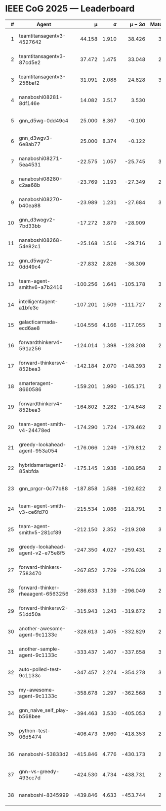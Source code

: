 # IEEE CoG 2025 — Leaderboard

| # | Agent | μ | σ | μ − 3σ | Matches | Updated |
|---:|---|---:|---:|---:|---:|---|
| 1 | teamtitansagentv3-4527642 | 44.158 | 1.910 | 38.426 | 3120 | 2025-08-29 09:35 |
| 2 | teamtitansagentv3-87cd5e2 | 37.472 | 1.475 | 33.048 | 2800 | 2025-08-29 09:35 |
| 3 | teamtitansagentv3-256baf2 | 31.091 | 2.088 | 24.828 | 3120 | 2025-08-29 09:35 |
| 4 | nanaboshi08281-8df146e | 14.082 | 3.517 | 3.530 | 70 | 2025-08-29 09:35 |
| 5 | gnn_d5wg-0dd49c4 | 25.000 | 8.367 | -0.100 | 80 | 2025-08-29 09:35 |
| 6 | gnn_d3wgv3-6e8ab77 | 25.000 | 8.374 | -0.122 | 98 | 2025-08-29 09:35 |
| 7 | nanaboshi08271-5ea4531 | -22.575 | 1.057 | -25.745 | 3500 | 2025-08-29 09:35 |
| 8 | nanaboshi08280-c2aa68b | -23.769 | 1.193 | -27.349 | 2700 | 2025-08-29 09:35 |
| 9 | nanaboshi08270-b40ea88 | -23.989 | 1.231 | -27.684 | 3300 | 2025-08-29 09:35 |
| 10 | gnn_d3wogv2-7bd33bb | -17.272 | 3.879 | -28.909 | 108 | 2025-08-29 09:35 |
| 11 | nanaboshi08268-54e82c1 | -25.168 | 1.516 | -29.716 | 3120 | 2025-08-29 09:35 |
| 12 | gnn_d5wgv2-0dd49c4 | -27.832 | 2.826 | -36.309 | 100 | 2025-08-29 09:35 |
| 13 | team-agent-smithv6-a7b2416 | -100.256 | 1.641 | -105.178 | 3400 | 2025-08-29 09:35 |
| 14 | intelligentagent-a1bfe3c | -107.201 | 1.509 | -111.727 | 2994 | 2025-08-29 09:35 |
| 15 | galacticarmada-ecd6ae8 | -104.556 | 4.166 | -117.055 | 3080 | 2025-08-29 09:35 |
| 16 | forwardthinkerv4-591a256 | -124.014 | 1.398 | -128.208 | 2755 | 2025-08-29 09:35 |
| 17 | forward-thinkersv4-852bea3 | -142.184 | 2.070 | -148.393 | 2539 | 2025-08-29 09:35 |
| 18 | smarteragent-8660586 | -159.201 | 1.990 | -165.171 | 2340 | 2025-08-29 09:35 |
| 19 | forwardthinkerv4-852bea3 | -164.802 | 3.282 | -174.648 | 2333 | 2025-08-29 09:35 |
| 20 | team-agent-smith-v4-24478ed | -174.290 | 1.724 | -179.462 | 2878 | 2025-08-29 09:35 |
| 21 | greedy-lookahead-agent-953a054 | -176.066 | 1.249 | -179.812 | 2774 | 2025-08-29 09:35 |
| 22 | hybridsmartagent2-85abfda | -175.145 | 1.938 | -180.958 | 2819 | 2025-08-29 09:35 |
| 23 | gnn_prgcr-0c77b88 | -187.858 | 1.588 | -192.622 | 2950 | 2025-08-29 09:35 |
| 24 | team-agent-smith-v3-ce6fd70 | -215.534 | 1.086 | -218.791 | 3418 | 2025-08-29 09:35 |
| 25 | team-agent-smithv5-281cf89 | -212.150 | 2.352 | -219.208 | 3020 | 2025-08-29 09:35 |
| 26 | greedy-lookahead-agent-v2-e75e8f5 | -247.350 | 4.027 | -259.431 | 2966 | 2025-08-29 09:35 |
| 27 | forward-thinkers-7583470 | -267.852 | 2.729 | -276.039 | 3080 | 2025-08-29 09:35 |
| 28 | forward-thinker-rheaagent-6563256 | -286.633 | 3.139 | -296.049 | 2782 | 2025-08-29 09:35 |
| 29 | forward-thinkersv2-51dd50a | -315.943 | 1.243 | -319.672 | 2762 | 2025-08-29 09:35 |
| 30 | another-awesome-agent-9c1133c | -328.613 | 1.405 | -332.829 | 2760 | 2025-08-29 09:35 |
| 31 | another-sample-agent-9c1133c | -333.437 | 1.407 | -337.658 | 3260 | 2025-08-29 09:35 |
| 32 | auto-polled-test-9c1133c | -347.457 | 2.274 | -354.278 | 3180 | 2025-08-29 09:35 |
| 33 | my-awesome-agent-9c1133c | -358.678 | 1.297 | -362.568 | 3180 | 2025-08-29 09:35 |
| 34 | gnn_naive_self_play-b568bee | -394.463 | 3.530 | -405.053 | 2620 | 2025-08-29 09:35 |
| 35 | python-test-06d5474 | -406.473 | 3.960 | -418.353 | 2830 | 2025-08-29 09:35 |
| 36 | nanaboshi-53833d2 | -415.846 | 4.776 | -430.173 | 2360 | 2025-08-29 09:35 |
| 37 | gnn-vs-greedy-493cc7d | -424.530 | 4.734 | -438.731 | 2160 | 2025-08-29 09:35 |
| 38 | nanaboshi-8345999 | -439.846 | 4.633 | -453.744 | 2420 | 2025-08-29 09:35 |
